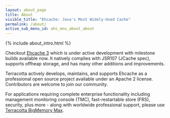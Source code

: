 ```yaml
---
layout: about_page
title: About
visible_title: "Ehcache: Java's Most Widely-Used Cache"
permalink: /about/
active_sub_menu_id: ehc_mnu_about_about
---
```


{% include about_intro.html %}

Checkout [Ehcache 3](/documentation/3.0/) which is under active development with milestone builds available now. It natively complies with JSR107 (JCache spec), supports offheap storage, and has many other additions and improvements.

Terracotta actively develops, maintains, and supports Ehcache as a professional open source project available under an Apache 2 license.  Contributors are welcome to join our community.

For applications requiring complete enterprise functionality including management monitoring console (TMC), fast-restartable store (FRS), security, plus more - along with worldwide professional support, please use [Terracotta BigMemory Max](http://terracotta.org/products/bigmemorymax).
